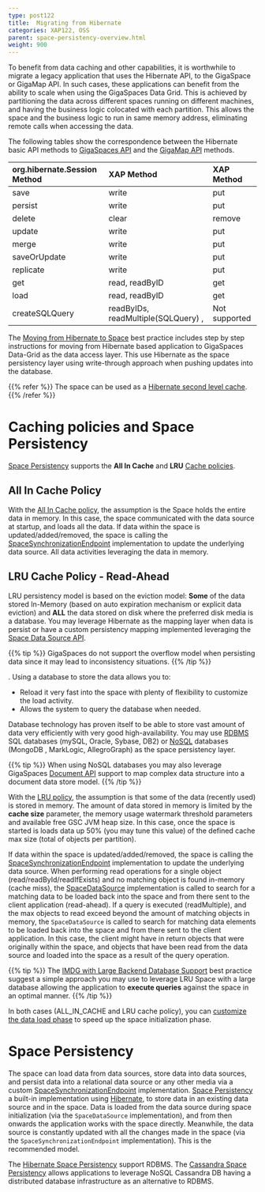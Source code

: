 ```yaml
---
type: post122
title:  Migrating from Hibernate
categories: XAP122, OSS
parent: space-persistency-overview.html
weight: 900
---
```




To benefit from data caching and other capabilities, it is worthwhile to migrate a legacy application that uses the Hibernate API, to the GigaSpace or GigaMap API. In such cases, these applications can benefit from the ability to scale when using the GigaSpaces Data Grid. This is achieved by partitioning the data across different spaces running on different machines, and having the business logic colocated with each partition. This allows the space and the business logic to run in same memory address, eliminating remote calls when accessing the data.

The following tables show the correspondence between the Hibernate basic API methods to [GigaSpaces API](./the-gigaspace-interface.html) and the [GigaMap API](./map-api.html) methods.


| org.hibernate.Session Method | XAP Method| XAP Method|
|:-------------------------------|:------------------|:----------------|
| save |write|put |
| persist |write|put |
| delete | clear |remove |
| update |write|put |
| merge |write|put |
| saveOrUpdate |write|put |
| replicate |write|put |
| get |read, readByID|get |
| load |read, readByID|get |
| createSQLQuery | readByIDs, readMultiple(SQLQuery) , |Not supported|

The [Moving from Hibernate to Space](/sbp/moving-from-hibernate-to-space.html) best practice includes step by step instructions for moving from Hibernate based application to GigaSpaces Data-Grid as the data access layer. This use Hibernate as the space persistency layer using write-through approach when pushing updates into the database.

{{% refer %}}
The space can be used as a [Hibernate second level cache](/sbp/gigaspaces-for-hibernate-orm-users.html).
{{% /refer %}}

# Caching policies and Space Persistency

[Space Persistency](./space-persistency.html) supports the **All In Cache** and **LRU** [Cache policies]({{%currentadmurl%}}/memory-management-facilities.html).

## All In Cache Policy

With the [All In Cache policy]({{%currentadmurl%}}/all-in-cache-cache-policy.html), the assumption is the Space holds the entire data in memory. In this case, the space communicated with the data source at startup, and loads all the data. If data within the space is updated/added/removed, the space is calling the [SpaceSynchronizationEndpoint](./space-synchronization-endpoint-api.html) implementation to update the underlying data source. All data activities leveraging the data in memory.


## LRU Cache Policy - Read-Ahead

LRU persistency model is based on the eviction model: **Some** of the data stored In-Memory (based on auto expiration mechanism or explicit data eviction) and **ALL** the data stored on disk where the preferred disk media is a database. You may leverage Hibernate as the mapping layer when data is persist or have a custom persistency mapping implemented leveraging the [Space Data Source API](./space-data-source-api.html).

{{% tip %}}
GigaSpaces do not support the overflow model when persisting data since it may lead to inconsistency situations.
{{% /tip %}}

.
Using a database to store the data allows you to:

- Reload it very fast into the space with plenty of flexibility to customize the load activity.
- Allows the system to query the database when needed.

Database technology has proven itself to be able to store vast amount of data very efficiently with very good high-availability. You may use [RDBMS](http://en.wikipedia.org/wiki/RDBMS) SQL databases (mySQL, Oracle, Sybase, DB2) or [NoSQL](http://en.wikipedia.org/wiki/NoSQL) databases (MongoDB , MarkLogic, AllegroGraph) as the space persistency layer.

{{% tip %}}
When using NoSQL databases you may also leverage GigaSpaces [Document API](./document-api.html) support to map complex data structure into a document data store model.
{{% /tip %}}

With the [LRU policy]({{%currentadmurl%}}/lru-cache-policy.html), the assumption is that some of the data (recently used) is stored in memory. The amount of data stored in memory is limited by the **cache size** parameter, the memory usage watermark threshold parameters and available free GSC JVM heap size. In this case, once the space is started is loads data up 50% (you may tune this value) of the defined cache max size (total of objects per partition).

If data within the space is updated/added/removed, the space is calling the [SpaceSynchronizationEndpoint](./space-synchronization-endpoint-api.html) implementation to update the underlying data source. When performing read operations for a single object (read/readById/readIfExists) and no matching object is found in-memory (cache miss), the [SpaceDataSource](./space-data-source-api.html) implementation is called to search for a matching data to be loaded back into the space and from there sent to the client application (read-ahead). If a query is executed (readMultiple), and the max objects to read exceed beyond the amount of matching objects in memory, the `SpaceDataSource` is called to search for matching data elements to be loaded back into the space and from there sent to the client application. In this case, the client might have in return objects that were originally within the space, and objects that have been read from the data source and loaded into the space as a result of the query operation.

{{% tip %}}
The [IMDG with Large Backend Database Support](/sbp/imdg-with-large-backend-database-support.html) best practice suggest a simple approach you may use to leverage LRU Space with a large database allowing the application to **execute queries** against the space in an optimal manner.
{{% /tip %}}

In both cases (ALL_IN_CACHE and LRU cache policy), you can [customize the data load phase](./space-persistency-initial-load.html) to speed up the space initialization phase.

# Space Persistency

The space can load data from data sources, store data into data sources, and persist data into a relational data source or any other media via a custom [SpaceSynchronizationEndpoint](./space-synchronization-endpoint-api.html) implementation. [Space Persistency](./space-persistency.html) a built-in implementation using [Hibernate](./hibernate-space-persistency.html), to store data in an existing data source and in the space. Data is loaded from the data source during space initialization (via the `SpaceDataSource` implementation), and from then onwards the application works with the space directly. Meanwhile, the data source is constantly updated with all the changes made in the space (via the `SpaceSynchronizationEndpoint` implementation). This is the recommended model.

The [Hibernate Space Persistency](./hibernate-space-persistency.html) support RDBMS. The [Cassandra Space Persistency](./cassandra-space-persistency.html) allows applications to leverage NoSQL Cassandra DB having a distributed database infrastructure as an alternative to RDBMS.


